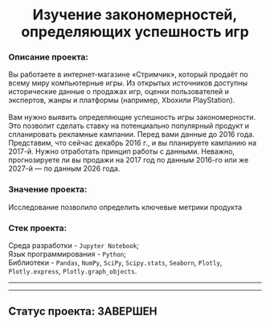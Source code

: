 <h1 align="center"> Изучение закономерностей, определяющих успешность игр </h1>

<h3>Описание проекта:</h3> 

Вы работаете в интернет-магазине «Стримчик», который продаёт по всему миру компьютерные игры. Из открытых источников доступны исторические данные о продажах игр, оценки пользователей и экспертов, жанры и платформы (например, Xboxили PlayStation). <br><br>
Вам нужно выявить определяющие успешность игры закономерности. Это позволит сделать ставку на потенциально популярный продукт и спланировать рекламные кампании. Перед вами данные до 2016 года. Представим, что сейчас декабрь 2016 г., и вы планируете кампанию на 2017-й. Нужно отработать принцип работы с данными. Неважно, прогнозируете ли вы продажи на 2017 год по данным 2016-го или же 2027-й — по данным 2026 года.

### Значение проекта: 
Исследование позволило определить ключевые метрики продукта

<h3>Стек проекта:</h3>

Среда разработки - `Jupyter Notebook`; <br>
Язык программирования - `Python`; <br>
Библиотеки - `Pandas`, `NumPy`, `SciPy`, `Scipy.stats`, `Seaborn`, `Plotly`, `Plotly.express`, `Plotly.graph_objects`. <br>

***
***
## Статус проекта:  **ЗАВЕРШЕН** 
